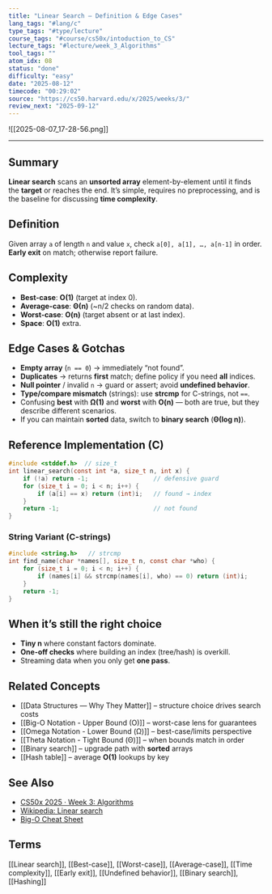 ```yaml
---
title: "Linear Search — Definition & Edge Cases"
lang_tags: "#lang/c"
type_tags: "#type/lecture"
course_tags: "#course/cs50x/intoduction_to_CS"
lecture_tags: "#lecture/week_3_Algorithms"
tool_tags: ""
atom_idx: 08
status: "done"
difficulty: "easy"
date: "2025-08-12"
timecode: "00:29:02"
source: "https://cs50.harvard.edu/x/2025/weeks/3/"
review_next: "2025-09-12"
---
```


![[2025-08-07_17-28-56.png]]

---

## Summary
**Linear search** scans an **unsorted array** element-by-element until it finds the **target** or reaches the end. It’s simple, requires no preprocessing, and is the baseline for discussing **time complexity**.

## Definition
Given array `a` of length `n` and value `x`, check `a[0], a[1], …, a[n-1]` in order. **Early exit** on match; otherwise report failure.

## Complexity
- **Best-case**: **O(1)** (target at index 0).
- **Average-case**: **Θ(n)** (~n/2 checks on random data).
- **Worst-case**: **O(n)** (target absent or at last index).
- **Space**: **O(1)** extra.

## Edge Cases & Gotchas
- **Empty array** (`n == 0`) → immediately “not found”.
- **Duplicates** → returns **first** match; define policy if you need **all** indices.
- **Null pointer** / invalid `n` → guard or assert; avoid **undefined behavior**.
- **Type/compare mismatch** (strings): use **strcmp** for C-strings, not `==`.
- Confusing **best** with **Ω(1)** and **worst** with **O(n)** — both are true, but they describe different scenarios.
- If you can maintain **sorted** data, switch to **binary search** (**Θ(log n)**).

## Reference Implementation (C)
```c
#include <stddef.h>  // size_t
int linear_search(const int *a, size_t n, int x) {
    if (!a) return -1;                  // defensive guard
    for (size_t i = 0; i < n; i++) {
        if (a[i] == x) return (int)i;   // found → index
    }
    return -1;                          // not found
}
```

### String Variant (C-strings)
```c
#include <string.h>   // strcmp
int find_name(char *names[], size_t n, const char *who) {
    for (size_t i = 0; i < n; i++) {
        if (names[i] && strcmp(names[i], who) == 0) return (int)i;
    }
    return -1;
}
```

## When it’s still the right choice
- **Tiny n** where constant factors dominate.
- **One-off checks** where building an index (tree/hash) is overkill.
- Streaming data when you only get **one pass**.

## Related Concepts
- [[Data Structures — Why They Matter]] – structure choice drives search costs
- [[Big-O Notation - Upper Bound (O)]] – worst-case lens for guarantees
- [[Omega Notation - Lower Bound (Ω)]] – best-case/limits perspective
- [[Theta Notation - Tight Bound (Θ)]] – when bounds match in order
- [[Binary search]] – upgrade path with **sorted** arrays
- [[Hash table]] – average **O(1)** lookups by key

## See Also
- [CS50x 2025 · Week 3: Algorithms](https://cs50.harvard.edu/x/2025/weeks/3/)
- [Wikipedia: Linear search](https://en.wikipedia.org/wiki/Linear_search)
- [Big-O Cheat Sheet](https://www.bigocheatsheet.com/)

## Terms
[[Linear search]], [[Best-case]], [[Worst-case]], [[Average-case]], [[Time complexity]], [[Early exit]], [[Undefined behavior]], [[Binary search]], [[Hashing]]
